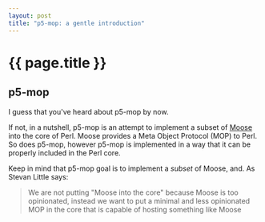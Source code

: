 ```yaml
---
layout: post
title: "p5-mop: a gentle introduction"
---
```


# {{ page.title }}

## p5-mop

I guess that you've heard about p5-mop by now.

If not, in a nutshell, p5-mop is an attempt to implement a subset of
[Moose](http://moose.iinteractive.com/) into the core of Perl. Moose provides a
Meta Object Protocol (MOP) to Perl. So does p5-mop, however p5-mop is
implemented in a way that it can be properly included in the Perl core.

Keep in mind that p5-mop goal is to implement a _subset_ of Moose, and. As
Stevan Little says:

> We are not putting "Moose into the core" because Moose is too opinionated,
> instead we want to put a minimal and less opinionated MOP in the core that is
> capable of hosting something like Moose

